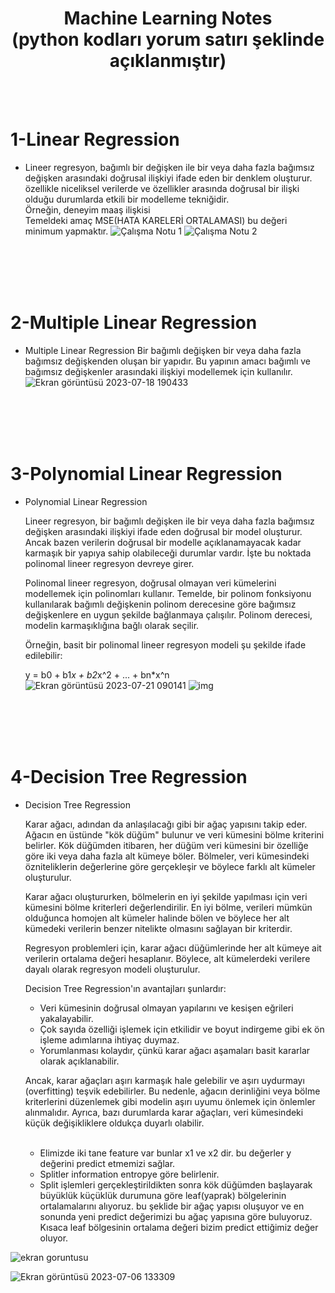 # <h1 align="center">Machine Learning Notes <br>(python kodları yorum satırı şeklinde açıklanmıştır)</h1>
<br><br>
# 1-Linear Regression
- Lineer regresyon, bağımlı bir değişken ile bir veya daha fazla bağımsız değişken arasındaki doğrusal ilişkiyi ifade eden bir denklem oluşturur.
  özellikle niceliksel verilerde ve özellikler arasında doğrusal bir ilişki olduğu durumlarda etkili bir modelleme tekniğidir.<br> Örneğin, deneyim maaş ilişkisi <br>
  Temeldeki amaç MSE(HATA KARELERİ ORTALAMASI) bu değeri minimum yapmaktır.
![Çalışma Notu 1](https://github.com/erdemttas/Machine-Learning/assets/100941281/6ecb3086-2251-4310-8b90-5b7dfb343158)
![Çalışma Notu 2](https://github.com/erdemttas/Machine-Learning/assets/100941281/0cfa5607-483a-4a11-8bb3-914e289f58c9)

<br><br><br><br>

# 2-Multiple Linear Regression
- Multiple Linear Regression
    Bir bağımlı değişken bir veya daha fazla bağımsız değişkenden oluşan bir yapıdır.
    Bu yapının amacı bağımlı ve bağımsız değişkenler arasındaki  ilişkiyi modellemek için kullanılır.
![Ekran görüntüsü 2023-07-18 190433](https://github.com/erdemttas/Machine-Learning/assets/100941281/456f2bd7-135c-4385-bea3-33f20156b89a)

<br><br><br><br>

# 3-Polynomial Linear Regression
- Polynomial Linear Regression
    
    Lineer regresyon, bir bağımlı değişken ile bir veya daha fazla bağımsız değişken arasındaki ilişkiyi ifade eden doğrusal bir model oluşturur. Ancak bazen verilerin doğrusal bir modelle 
    açıklanamayacak kadar karmaşık bir yapıya sahip olabileceği durumlar vardır. İşte bu noktada polinomal lineer regresyon devreye girer.
    
    Polinomal lineer regresyon, doğrusal olmayan veri kümelerini modellemek için polinomları kullanır. Temelde, bir polinom fonksiyonu kullanılarak bağımlı değişkenin polinom derecesine        göre 
    bağımsız değişkenlere en uygun şekilde bağlanmaya çalışılır. Polinom derecesi, modelin karmaşıklığına bağlı olarak seçilir.
    
    Örneğin, basit bir polinomal lineer regresyon modeli şu şekilde ifade edilebilir:
    
    y = b0 + b1*x + b2*x^2 + ... + bn*x^n
  ![Ekran görüntüsü 2023-07-21 090141](https://github.com/erdemttas/Machine-Learning/assets/100941281/7f3b67e4-2320-41cb-9b0b-b6d8ce2475f7)
![img](https://github.com/erdemttas/Machine-Learning/assets/100941281/c35f8045-aa61-4bac-ab52-329911f40433)

<br><br><br><br>

# 4-Decision Tree Regression
- Decision Tree Regression
    
    Karar ağacı, adından da anlaşılacağı gibi bir ağaç yapısını takip eder. Ağacın en üstünde "kök düğüm" bulunur ve veri kümesini bölme kriterini belirler. Kök düğümden itibaren, her düğüm veri kümesini bir özelliğe göre iki veya daha fazla alt kümeye böler. Bölmeler, veri kümesindeki özniteliklerin değerlerine göre gerçekleşir ve böylece farklı alt kümeler oluşturulur.
    
    Karar ağacı oluştururken, bölmelerin en iyi şekilde yapılması için veri kümesini bölme kriterleri değerlendirilir. En iyi bölme, verileri mümkün olduğunca homojen alt kümeler halinde bölen ve böylece her alt kümedeki verilerin benzer nitelikte olmasını sağlayan bir kriterdir.
    
    Regresyon problemleri için, karar ağacı düğümlerinde her alt kümeye ait verilerin ortalama değeri hesaplanır. Böylece, alt kümelerdeki verilere dayalı olarak regresyon modeli oluşturulur.
    
    Decision Tree Regression'ın avantajları şunlardır:
    
    - Veri kümesinin doğrusal olmayan yapılarını ve kesişen eğrileri yakalayabilir.
    - Çok sayıda özelliği işlemek için etkilidir ve boyut indirgeme gibi ek ön işleme adımlarına ihtiyaç duymaz.
    - Yorumlanması kolaydır, çünkü karar ağacı aşamaları basit kararlar olarak açıklanabilir.
    
    Ancak, karar ağaçları aşırı karmaşık hale gelebilir ve aşırı uydurmayı (overfitting) teşvik edebilirler. Bu nedenle, ağacın derinliğini veya bölme kriterlerini düzenlemek gibi modelin aşırı uyumu önlemek için önlemler alınmalıdır. Ayrıca, bazı durumlarda karar ağaçları, veri kümesindeki küçük değişikliklere oldukça duyarlı olabilir. <br><br>

    - Elimizde iki tane feature var bunlar x1 ve x2 dir. bu değerler y değerini predict etmemizi sağlar.
    - Splitler information entropye göre belirlenir.
    - Split işlemleri gerçekleştirildikten sonra kök düğümden başlayarak büyüklük küçüklük  durumuna göre leaf(yaprak) bölgelerinin ortalamalarını alıyoruz. bu şeklide bir ağaç yapısı oluşuyor ve en sonunda yeni predict değerimizi bu ağaç yapısına göre buluyoruz. Kısaca leaf bölgesinin ortalama değeri bizim predict ettiğimiz değer oluyor.

![ekran goruntusu](https://github.com/erdemttas/Machine-Learning/assets/100941281/41bfa1d4-5c8c-4f5d-ace0-24257dbadef8)

![Ekran görüntüsü 2023-07-06 133309](https://github.com/erdemttas/Machine-Learning/assets/100941281/705b8b96-17b5-43d5-a7b8-b23ef2f02b39)


<br><br><br><br>





